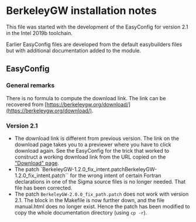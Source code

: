 # BerkeleyGW installation notes

This file was started with the development of the EasyConfig for version 2.1 
in the Intel 2019b toolchain.

Earlier EasyConfig files are developed from the default easybuilders 
files but with additional documentation added to the module.

## EasyConfig

### General remarks

There is no formula to compute the download link. The link can be recovered
from [https://berkeleygw.org/download/](https://berkeleygw.org/download/).

### Version 2.1

* The download link is different from previous version. The link on the download
  page takes you to a previewer where you have to click download again. See the
  EasyConfig for the trick that worked to construct a working download link from
  the URL copied on the ["Download" page](https://berkeleygw.org/download/).
* The patch `BerkeleyGW-1.2.0_fix_intent.patchBerkeleyGW-1.2.0_fix_intent.patch`` 
  for the wrong intent of certain Fortran declarations in one of the 
  Sigma source files is no longer needed. That file has been corrected.
* The patch ``BerkeleyGW-2.0.0_fix_path.patch`` does not work with version 2.1.
  The block in the Makefile is now further down, and the file manual.html does no
  longer exist. Hence the patch has been modified to copy the whole documentation
  directory (using ``cp -r``).
